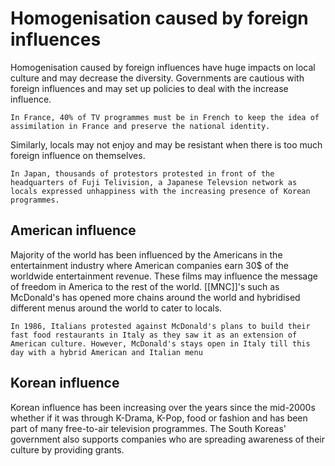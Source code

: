 # Homogenisation caused by foreign influences
Homogenisation caused by foreign influences have huge impacts on local culture and may decrease the diversity.
Governments are cautious with foreign influences and may set up policies to deal with the increase influence.
```ad-example
In France, 40% of TV programmes must be in French to keep the idea of assimilation in France and preserve the national identity.
```
Similarly, locals may not enjoy and may be resistant when there is too much foreign influence on themselves.
```ad-example
In Japan, thousands of protestors protested in front of the headquarters of Fuji Telivision, a Japanese Televsion network as locals expressed unhappiness with the increasing presence of Korean programmes.
```
## American influence
Majority of the world has been influenced by the Americans in the entertainment industry where American companies earn 30$ of the worldwide entertainment revenue.
These films may influence the message of freedom in America to the rest of the world.
[[MNC]]'s such as McDonald's has opened more chains around the world and hybridised different menus around the world to cater to locals.
```ad-note
In 1986, Italians protested against McDonald's plans to build their fast food restaurants in Italy as they saw it as an extension of American culture. However, McDonald's stays open in Italy till this day with a hybrid American and Italian menu
```
## Korean influence
Korean influence has been increasing over the years since the mid-2000s whether if it was through K-Drama, K-Pop, food or fashion and has been part of many free-to-air television programmes. The South Koreas' government also supports companies who are spreading awareness of their culture by providing grants.